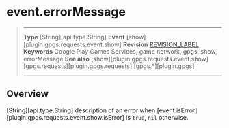 # event.errorMessage

> --------------------- ------------------------------------------------------------------------------------------
> __Type__              [String][api.type.String]
> __Event__             [show][plugin.gpgs.requests.event.show]
> __Revision__          [REVISION_LABEL](REVISION_URL)
> __Keywords__          Google Play Games Services, game network, gpgs, show, errorMessage
> __See also__          [show][plugin.gpgs.requests.event.show]
>						[gpgs.requests][plugin.gpgs.requests]
>                       [gpgs.*][plugin.gpgs]
> --------------------- ------------------------------------------------------------------------------------------

## Overview

[String][api.type.String] description of an error when [event.isError][plugin.gpgs.requests.event.show.isError] is `true`, `nil` otherwise.